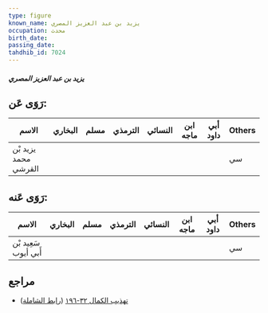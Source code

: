 ```yaml
---
type: figure
known_name: يزيد بن عبد العزيز المصري
occupation: محدث
birth_date:
passing_date:
tahdhib_id: 7024
---
```

##### يزيد بن عبد العزيز المصري

## رَوَى عَن:
| الاسم                | البخاري | مسلم | الترمذي | النسائي | ابن ماجه | أبي داود | Others |
| -------------------- | ------- | ---- | ------- | ------- | -------- | -------- | ------ |
| يزيد بْن محمد القرشي |         |      |         |         |          |          | سي     |
## رَوَى عَنه:
| الاسم                | البخاري | مسلم | الترمذي | النسائي | ابن ماجه | أبي داود | Others |
| -------------------- | ------- | ---- | ------- | ------- | -------- | -------- | ------ |
| سَعِيد بْن أَبي أيوب |         |      |         |         |          |          | سي     |
## مراجع
- [تهذيب الكمال ٣٢-١٩٦](obsidian://open?vault=Tahdhib-al-Kamal&file=Figures/٧٠٢٤-يزيد%20بن%20عبد%20العزيز%20المصري) ([رابط الشاملة](https://shamela.ws/book/3722/17310))